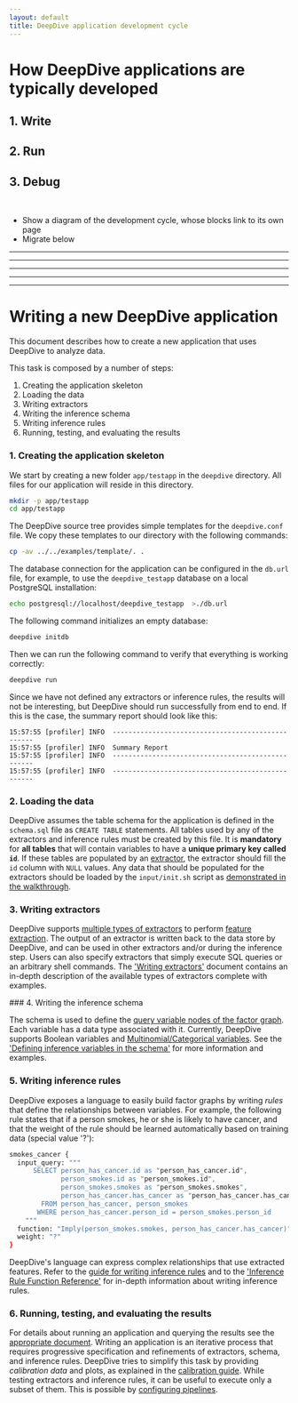 ```yaml
---
layout: default
title: DeepDive application development cycle
---
```


# How DeepDive applications are typically developed

## 1. Write
## 2. Run
## 3. Debug

<br><todo>

- Show a diagram of the development cycle, whose blocks link to its own page</todo>
- Migrate below

</todo>

----
----
----
----
----
# Writing a new DeepDive application

This document describes how to create a new application that uses DeepDive to
analyze data.

This task is composed by a number of steps:

1. Creating the application skeleton
2. Loading the data
3. Writing extractors
4. Writing the inference schema
5. Writing inference rules
6. Running, testing, and evaluating the results


### 1. Creating the application skeleton

We start by creating a new folder `app/testapp` in the `deepdive` directory. All
files for our application will reside in this directory.

```bash
mkdir -p app/testapp
cd app/testapp
```

The DeepDive source tree provides simple templates for the `deepdive.conf` file.
We copy these templates to our directory with the following commands:

```bash
cp -av ../../examples/template/. .
```

The database connection for the application can be configured in the `db.url` file, for example, to use the `deepdive_testapp` database on a local PostgreSQL installation:
```bash
echo postgresql://localhost/deepdive_testapp  >./db.url
```

The following command initializes an empty database:
```bash
deepdive initdb
```

Then we can run the following command to verify that everything is
working correctly:

```bash
deepdive run
```
Since we have not defined any extractors or inference rules, the results will
not be interesting, but DeepDive should run successfully from end to end. If
this is the case, the summary report should look like this:

    15:57:55 [profiler] INFO  --------------------------------------------------
    15:57:55 [profiler] INFO  Summary Report
    15:57:55 [profiler] INFO  --------------------------------------------------
    15:57:55 [profiler] INFO  --------------------------------------------------


### <a name="loading" href="#"></a> 2. Loading the data

DeepDive assumes the table schema for the application is defined in the `schema.sql` file as `CREATE TABLE` statements.
All tables used by any of the extractors and inference rules must be created by this file.
It is **mandatory** for **all tables** that will contain variables to have a **unique primary key called `id`**.
If these tables are populated by an [extractor](extractors.md), the extractor should fill the `id` column with `NULL` values.
Any data that should be populated for the extractors should be loaded by the `input/init.sh` script as [demonstrated in the walkthrough](walkthrough.md#loading_data).


### <a name="extractors" href="#"></a> 3. Writing extractors

DeepDive supports [multiple types of extractors](extractors.md) to perform
[feature extraction](overview.md#extractors). The output of an extractor is
written back to the data store by DeepDive, and can be used in other extractors
and/or during the inference step. Users can also specify extractors that simply
execute SQL queries or an arbitrary shell commands. The ['Writing
extractors'](extractors.md) document contains an in-depth description of the
available types of extractors complete with examples.


###<a name="schema" href="#"></a> 4. Writing the inference schema

The schema is used to define the [query variable nodes of the factor
graph](inference.md#variables). Each variable has a data type
associated with it. Currently, DeepDive supports Boolean variables and
[Multinomial/Categorical variables](schema.md#multinomial). See the ['Defining
inference variables in the schema'](schema.md) for more information and
examples.


### <a name="inference" href="#"></a> 5. Writing inference rules

DeepDive exposes a language to easily build factor graphs by writing *rules*
that define the relationships between variables. For example, the following rule
states that if a person smokes, he or she is likely to have cancer, and that the
weight of the rule should be learned automatically based on training data
(special value '?'):

```bash
smokes_cancer {
  input_query: """
      SELECT person_has_cancer.id as "person_has_cancer.id",
             person_smokes.id as "person_smokes.id",
             person_smokes.smokes as "person_smokes.smokes",
             person_has_cancer.has_cancer as "person_has_cancer.has_cancer"
        FROM person_has_cancer, person_smokes
       WHERE person_has_cancer.person_id = person_smokes.person_id
    """
  function: "Imply(person_smokes.smokes, person_has_cancer.has_cancer)"
  weight: "?"
}
```

DeepDive's language can express complex relationships that use extracted
features. Refer to the [guide for writing inference rules](inference_rules.md)
and to the ['Inference Rule Function Reference'](inference_rule_functions.md)
for in-depth information about writing inference rules.


### 6. Running, testing, and evaluating the results

For details about running an application and querying the results see the
[appropriate document](running.md). Writing an application is an iterative
process that requires progressive specification and refinements of extractors,
schema, and inference rules. DeepDive tries to simplify this task by providing
*calibration data* and plots, as explained in the [calibration
guide](calibration.md). While testing extractors and inference rules, it can be
useful to execute only a subset of them. This is possible by [configuring
pipelines](running.md#pipelines).

